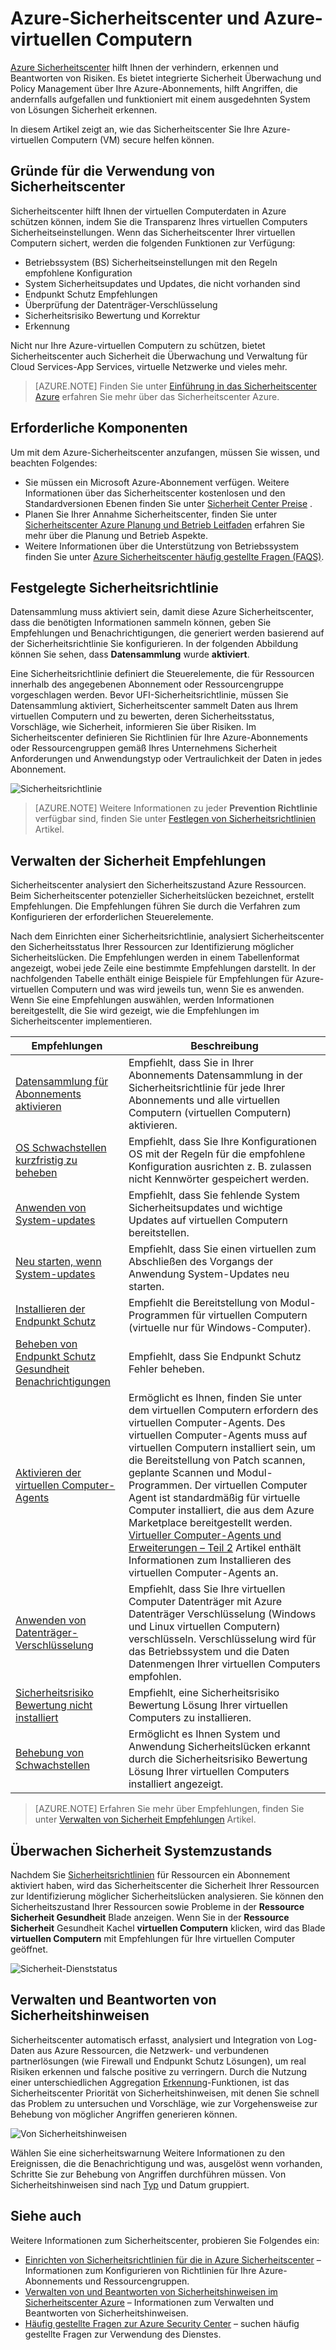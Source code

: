 <properties
   pageTitle="Azure-Sicherheitscenter und Azure-virtuellen Computern | Microsoft Azure"
   description="Dieses Dokument hilft Ihnen zu verstehen, wie Azure-Sicherheitscenter Azure-virtuellen Computern an einem sicheren Ort können."
   services="security-center"
   documentationCenter="na"
   authors="YuriDio"
   manager="swadhwa"
   editor=""/>

<tags
   ms.service="security-center"
   ms.devlang="na"
   ms.topic="hero-article"
   ms.tgt_pltfrm="na"
   ms.workload="na"
   ms.date="10/07/2016"
   ms.author="yurid"/>

# <a name="azure-security-center-and-azure-virtual-machines"></a>Azure-Sicherheitscenter und Azure-virtuellen Computern

[Azure Sicherheitscenter](https://azure.microsoft.com/services/security-center/) hilft Ihnen der verhindern, erkennen und Beantworten von Risiken. Es bietet integrierte Sicherheit Überwachung und Policy Management über Ihre Azure-Abonnements, hilft Angriffen, die andernfalls aufgefallen und funktioniert mit einem ausgedehnten System von Lösungen Sicherheit erkennen.

In diesem Artikel zeigt an, wie das Sicherheitscenter Sie Ihre Azure-virtuellen Computern (VM) secure helfen können.

## <a name="why-use-security-center"></a>Gründe für die Verwendung von Sicherheitscenter

Sicherheitscenter hilft Ihnen der virtuellen Computerdaten in Azure schützen können, indem Sie die Transparenz Ihres virtuellen Computers Sicherheitseinstellungen. Wenn das Sicherheitscenter Ihrer virtuellen Computern sichert, werden die folgenden Funktionen zur Verfügung:

- Betriebssystem (BS) Sicherheitseinstellungen mit den Regeln empfohlene Konfiguration
- System Sicherheitsupdates und Updates, die nicht vorhanden sind
- Endpunkt Schutz Empfehlungen
- Überprüfung der Datenträger-Verschlüsselung
- Sicherheitsrisiko Bewertung und Korrektur
- Erkennung

Nicht nur Ihre Azure-virtuellen Computern zu schützen, bietet Sicherheitscenter auch Sicherheit die Überwachung und Verwaltung für Cloud Services-App Services, virtuelle Netzwerke und vieles mehr. 

>[AZURE.NOTE] Finden Sie unter [Einführung in das Sicherheitscenter Azure](security-center-intro.md) erfahren Sie mehr über das Sicherheitscenter Azure.

## <a name="prerequisites"></a>Erforderliche Komponenten

Um mit dem Azure-Sicherheitscenter anzufangen, müssen Sie wissen, und beachten Folgendes:

- Sie müssen ein Microsoft Azure-Abonnement verfügen. Weitere Informationen über das Sicherheitscenter kostenlosen und den Standardversionen Ebenen finden Sie unter [Sicherheit Center Preise](https://azure.microsoft.com/pricing/details/security-center/) .
- Planen Sie Ihrer Annahme Sicherheitscenter, finden Sie unter [Sicherheitscenter Azure Planung und Betrieb Leitfaden](security-center-planning-and-operations-guide.md) erfahren Sie mehr über die Planung und Betrieb Aspekte.
- Weitere Informationen über die Unterstützung von Betriebssystem finden Sie unter [Azure Sicherheitscenter häufig gestellte Fragen (FAQS)](security-center-faq.md). 

## <a name="set-security-policy"></a>Festgelegte Sicherheitsrichtlinie

Datensammlung muss aktiviert sein, damit diese Azure Sicherheitscenter, dass die benötigten Informationen sammeln können, geben Sie Empfehlungen und Benachrichtigungen, die generiert werden basierend auf der Sicherheitsrichtlinie Sie konfigurieren. In der folgenden Abbildung können Sie sehen, dass **Datensammlung** wurde **aktiviert**.

Eine Sicherheitsrichtlinie definiert die Steuerelemente, die für Ressourcen innerhalb des angegebenen Abonnement oder Ressourcengruppe vorgeschlagen werden. Bevor UFI-Sicherheitsrichtlinie, müssen Sie Datensammlung aktiviert, Sicherheitscenter sammelt Daten aus Ihrem virtuellen Computern und zu bewerten, deren Sicherheitsstatus, Vorschläge, wie Sicherheit, informieren Sie über Risiken. Im Sicherheitscenter definieren Sie Richtlinien für Ihre Azure-Abonnements oder Ressourcengruppen gemäß Ihres Unternehmens Sicherheit Anforderungen und Anwendungstyp oder Vertraulichkeit der Daten in jedes Abonnement. 

![Sicherheitsrichtlinie](./media/security-center-virtual-machine/security-center-virtual-machine-fig1.png)

>[AZURE.NOTE] Weitere Informationen zu jeder **Prevention Richtlinie** verfügbar sind, finden Sie unter [Festlegen von Sicherheitsrichtlinien](security-center-policies.md) Artikel.

## <a name="manage-security-recommendations"></a>Verwalten der Sicherheit Empfehlungen

Sicherheitscenter analysiert den Sicherheitszustand Azure Ressourcen. Beim Sicherheitscenter potenzieller Sicherheitslücken bezeichnet, erstellt Empfehlungen. Die Empfehlungen führen Sie durch die Verfahren zum Konfigurieren der erforderlichen Steuerelemente.

Nach dem Einrichten einer Sicherheitsrichtlinie, analysiert Sicherheitscenter den Sicherheitsstatus Ihrer Ressourcen zur Identifizierung möglicher Sicherheitslücken. Die Empfehlungen werden in einem Tabellenformat angezeigt, wobei jede Zeile eine bestimmte Empfehlungen darstellt. In der nachfolgenden Tabelle enthält einige Beispiele für Empfehlungen für Azure-virtuellen Computern und was wird jeweils tun, wenn Sie es anwenden. Wenn Sie eine Empfehlungen auswählen, werden Informationen bereitgestellt, die Sie wird gezeigt, wie die Empfehlungen im Sicherheitscenter implementieren.

|Empfehlungen|Beschreibung|
|-----|-----|
|[Datensammlung für Abonnements aktivieren](security-center-enable-data-collection.md)|Empfiehlt, dass Sie in Ihrer Abonnements Datensammlung in der Sicherheitsrichtlinie für jede Ihrer Abonnements und alle virtuellen Computern (virtuellen Computern) aktivieren.|
|[OS Schwachstellen kurzfristig zu beheben](security-center-remediate-os-vulnerabilities.md)|Empfiehlt, dass Sie Ihre Konfigurationen OS mit der Regeln für die empfohlene Konfiguration ausrichten z. B. zulassen nicht Kennwörter gespeichert werden.|
|[Anwenden von System-updates](security-center-apply-system-updates.md)|Empfiehlt, dass Sie fehlende System Sicherheitsupdates und wichtige Updates auf virtuellen Computern bereitstellen.|
|[Neu starten, wenn System-updates](security-center-apply-system-updates.md#reboot-after-system-updates)|Empfiehlt, dass Sie einen virtuellen zum Abschließen des Vorgangs der Anwendung System-Updates neu starten.|
|[Installieren der Endpunkt Schutz](security-center-install-endpoint-protection.md)|Empfiehlt die Bereitstellung von Modul-Programmen für virtuellen Computern (virtuelle nur für Windows-Computer).|
|[Beheben von Endpunkt Schutz Gesundheit Benachrichtigungen](security-center-resolve-endpoint-protection-health-alerts.md)|Empfiehlt, dass Sie Endpunkt Schutz Fehler beheben.|
|[Aktivieren der virtuellen Computer-Agents](security-center-enable-vm-agent.md)|Ermöglicht es Ihnen, finden Sie unter dem virtuellen Computern erfordern des virtuellen Computer-Agents. Des virtuellen Computer-Agents muss auf virtuellen Computern installiert sein, um die Bereitstellung von Patch scannen, geplante Scannen und Modul-Programmen. Der virtuellen Computer Agent ist standardmäßig für virtuelle Computer installiert, die aus dem Azure Marketplace bereitgestellt werden. [Virtueller Computer-Agents und Erweiterungen – Teil 2](http://azure.microsoft.com/blog/2014/04/15/vm-agent-and-extensions-part-2/) Artikel enthält Informationen zum Installieren des virtuellen Computer-Agents an.|
| [Anwenden von Datenträger-Verschlüsselung](security-center-apply-disk-encryption.md) |Empfiehlt, dass Sie Ihre virtuellen Computer Datenträger mit Azure Datenträger Verschlüsselung (Windows und Linux virtuellen Computern) verschlüsseln. Verschlüsselung wird für das Betriebssystem und die Daten Datenmengen Ihrer virtuellen Computers empfohlen.|
| [Sicherheitsrisiko Bewertung nicht installiert](security-center-vulnerability-assessment-recommendations.md) | Empfiehlt, eine Sicherheitsrisiko Bewertung Lösung Ihrer virtuellen Computers zu installieren. |
| [Behebung von Schwachstellen](security-center-vulnerability-assessment-recommendations.md#review-recommendation) | Ermöglicht es Ihnen System und Anwendung Sicherheitslücken erkannt durch die Sicherheitsrisiko Bewertung Lösung Ihrer virtuellen Computers installiert angezeigt. |

>[AZURE.NOTE] Erfahren Sie mehr über Empfehlungen, finden Sie unter [Verwalten von Sicherheit Empfehlungen](security-center-recommendations.md) Artikel.

## <a name="monitor-security-health"></a>Überwachen Sicherheit Systemzustands

Nachdem Sie [Sicherheitsrichtlinien](security-center-policies.md) für Ressourcen ein Abonnement aktiviert haben, wird das Sicherheitscenter die Sicherheit Ihrer Ressourcen zur Identifizierung möglicher Sicherheitslücken analysieren.  Sie können den Sicherheitszustand Ihrer Ressourcen sowie Probleme in der **Ressource Sicherheit Gesundheit** Blade anzeigen. Wenn Sie in der **Ressource Sicherheit** Gesundheit Kachel **virtuellen Computern** klicken, wird das Blade **virtuellen Computern** mit Empfehlungen für Ihre virtuellen Computer geöffnet. 

![Sicherheit-Dienststatus](./media/security-center-virtual-machine/security-center-virtual-machine-fig2.png)

## <a name="manage-and-respond-to-security-alerts"></a>Verwalten und Beantworten von Sicherheitshinweisen

Sicherheitscenter automatisch erfasst, analysiert und Integration von Log-Daten aus Azure Ressourcen, die Netzwerk- und verbundenen partnerlösungen (wie Firewall und Endpunkt Schutz Lösungen), um real Risiken erkennen und falsche positive zu verringern. Durch die Nutzung einer unterschiedlichen Aggregation [Erkennung](security-center-detection-capabilities.md)-Funktionen, ist das Sicherheitscenter Priorität von Sicherheitshinweisen, mit denen Sie schnell das Problem zu untersuchen und Vorschläge, wie zur Vorgehensweise zur Behebung von möglicher Angriffen generieren können.

![Von Sicherheitshinweisen](./media/security-center-virtual-machine/security-center-virtual-machine-fig3.png)

Wählen Sie eine sicherheitswarnung Weitere Informationen zu den Ereignissen, die die Benachrichtigung und was, ausgelöst wenn vorhanden, Schritte Sie zur Behebung von Angriffen durchführen müssen. Von Sicherheitshinweisen sind nach [Typ](security-center-alerts-type.md) und Datum gruppiert.


## <a name="see-also"></a>Siehe auch

Weitere Informationen zum Sicherheitscenter, probieren Sie Folgendes ein:

- [Einrichten von Sicherheitsrichtlinien für die in Azure Sicherheitscenter](security-center-policies.md) – Informationen zum Konfigurieren von Richtlinien für Ihre Azure-Abonnements und Ressourcengruppen.
- [Verwalten von und Beantworten von Sicherheitshinweisen im Sicherheitscenter Azure](security-center-managing-and-responding-alerts.md) – Informationen zum Verwalten und Beantworten von Sicherheitshinweisen.
- [Häufig gestellte Fragen zur Azure Security Center](security-center-faq.md) – suchen häufig gestellte Fragen zur Verwendung des Dienstes.
